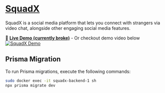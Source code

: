 # [SquadX](https://squax.devrohit.tech)

SquadX is a social media platform that lets you connect with strangers via video chat, alongside other engaging social media features. 

🔴 **[Live Demo (currently broke)](http://SquadX.devrohit.tech/)** - Or checkout demo video below
[![SquadX Demo](https://img.youtube.com/vi/vMq3I2Ey6Uc/0.jpg)](https://www.youtube.com/watch?v=vMq3I2Ey6Uc)

## Prisma Migration

To run Prisma migrations, execute the following commands:

```bash
sudo docker exec -it squadx-backend-1 sh
npx prisma migrate dev
